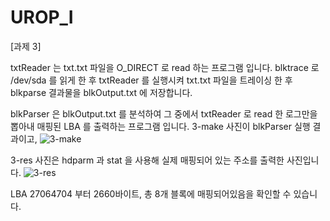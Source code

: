 # UROP_I

[과제 3]

txtReader 는 txt.txt 파일을 O_DIRECT 로 read 하는 프로그램 입니다.
blktrace 로 /dev/sda 를 읽게 한 후 txtReader 를 실행시켜 txt.txt 파일을 트레이싱 한 후
blkparse 결과물을 blkOutput.txt 에 저장합니다.

blkParser 은 blkOutput.txt 를 분석하여 그 중에서 txtReader 로 read 한 로그만을 뽑아내 매핑된 LBA 를 출력하는 프로그램 입니다.
3-make 사진이 blkParser 실행 결과이고,
![3-make](https://user-images.githubusercontent.com/58922834/81793619-98acd600-9544-11ea-8606-feca28af9179.png)

3-res 사진은 hdparm 과 stat 을 사용해 실제 매핑되어 있는 주소를 출력한 사진입니다.
![3-res](https://user-images.githubusercontent.com/58922834/81793627-9b0f3000-9544-11ea-8cf2-46a9796e2316.png)

LBA 27064704 부터 2660바이트, 총 8개 블록에 매핑되어있음을 확인할 수 있습니다.
